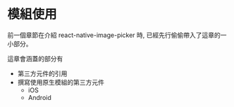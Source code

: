 # 模組使用
前一個章節在介紹 react-native-image-picker 時, 已經先行偷偷帶入了這章的一小部分。

這章會涵蓋的部分有
* 第三方元件的引用
* 撰寫使用原生模組的第三方元件
  * iOS
  * Android 